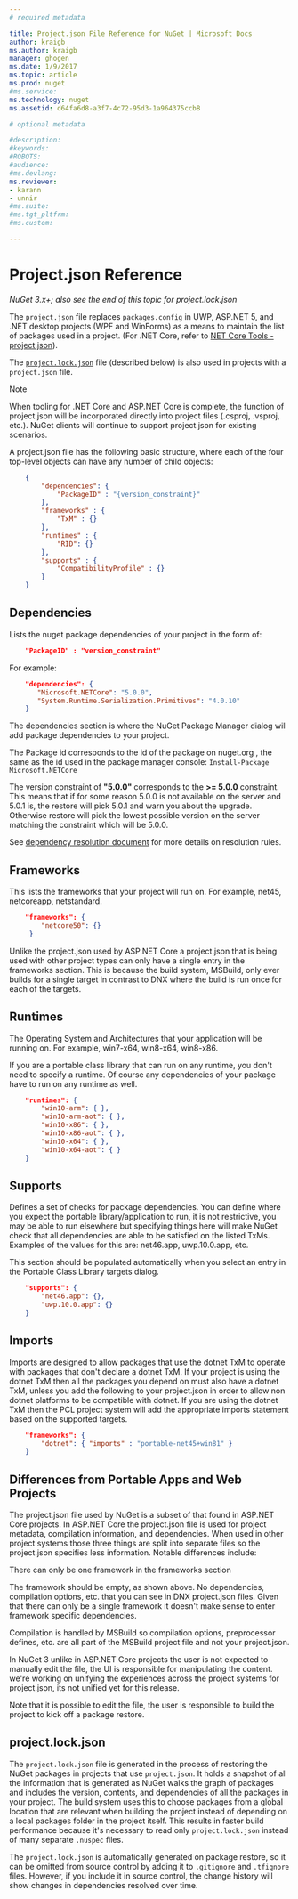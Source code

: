 ```yaml
---
# required metadata

title: Project.json File Reference for NuGet | Microsoft Docs
author: kraigb
ms.author: kraigb
manager: ghogen
ms.date: 1/9/2017
ms.topic: article
ms.prod: nuget
#ms.service:
ms.technology: nuget
ms.assetid: d64fa6d8-a3f7-4c72-95d3-1a964375ccb8

# optional metadata

#description:
#keywords:
#ROBOTS:
#audience:
#ms.devlang:
ms.reviewer:
- karann
- unnir
#ms.suite:
#ms.tgt_pltfrm:
#ms.custom:

---
```


# Project.json Reference

*NuGet 3.x+; also see the end of this topic for project.lock.json*

The `project.json` file replaces `packages.config` in UWP, ASP.NET 5, and .NET desktop projects (WPF and WinForms) as a means to maintain the list of packages used in a project. (For .NET Core, refer to [NET Core Tools - project.json](https://docs.microsoft.com/dotnet/articles/core/tools/project-json)).

The [`project.lock.json`](#projectlockjson) file (described below) is also used in projects with a `project.json` file.

> [!Note]
> When tooling for .NET Core and ASP.NET Core is complete, the function of project.json will be incorporated directly into project files (.csproj, .vsproj, etc.). NuGet clients will continue to support project.json for existing scenarios.

A project.json file has the following basic structure, where each of the four top-level objects can have any number of child objects:

```json
    {
        "dependencies": {
            "PackageID" : "{version_constraint}"
        },
        "frameworks" : {
            "TxM" : {}
        },
        "runtimes" : {
            "RID": {}
        },
        "supports" : {
            "CompatibilityProfile" : {}
        }  
    }
```
 
## Dependencies

Lists the nuget package dependencies of your project in the form of:

```json
    "PackageID" : "version_constraint"
```
  
For example:

```json
    "dependencies": {   
       "Microsoft.NETCore": "5.0.0",
       "System.Runtime.Serialization.Primitives": "4.0.10"   
    }
```

The dependencies section is where the NuGet Package Manager dialog will add package dependencies to your project.

The Package id corresponds to the id of the package on nuget.org , the same as the id used in the package manager console: `Install-Package Microsoft.NETCore`

The version constraint of **"5.0.0"** corresponds to the **>= 5.0.0** constraint. This means that if for some reason 5.0.0 is not available on the server and 5.0.1 is, the restore will pick 5.0.1 and warn you about the upgrade. Otherwise restore will pick the lowest possible version on the server matching the constraint which will be 5.0.0.

See [dependency resolution document](../consume-packages/dependency-resolution.md) for more details on resolution rules.

## Frameworks

This lists the frameworks that your project will run on. For example, net45, netcoreapp, netstandard.

```json
    "frameworks": {
        "netcore50": {}
     }
 ```

Unlike the project.json used by ASP.NET Core a project.json that is being used with other project types can only have a single entry in the frameworks section. This is because the build system, MSBuild, only ever builds for a single target in contrast to DNX where the build is run once for each of the targets.

## Runtimes

The Operating System and Architectures that your application will be running on. For example, win7-x64, win8-x64, win8-x86.

If you are a portable class library that can run on any runtime, you don't need to specify a runtime. Of course any dependencies of your package have to run on any runtime as well.

```json
    "runtimes": {
        "win10-arm": { },
        "win10-arm-aot": { },
        "win10-x86": { },
        "win10-x86-aot": { },
        "win10-x64": { },
        "win10-x64-aot": { }
    }
```


## Supports

Defines a set of checks for package dependencies. You can define where you expect the portable library/application to run, it is not restrictive, you may be able to run elsewhere but specifying things here will make NuGet check that all dependencies are able to be satisfied on the listed TxMs. Examples of the values for this are: net46.app, uwp.10.0.app, etc.

This section should be populated automatically when you select an entry in the Portable Class Library targets dialog.

```json
    "supports": {
        "net46.app": {},
        "uwp.10.0.app": {}
    }
```

## Imports

Imports are designed to allow packages that use the dotnet TxM to operate with packages that don't declare a dotnet TxM. If your project is using the dotnet TxM then all the packages you depend on must also have a dotnet TxM, unless you add the following to your project.json in order to allow non dotnet platforms to be compatible with dotnet. If you are using the dotnet TxM then the PCL project system will add the appropriate imports statement based on the supported targets.

```json
    "frameworks": {
        "dotnet": { "imports" : "portable-net45+win81" }
    }
```


## Differences from Portable Apps and Web Projects

The project.json file used by NuGet is a subset of that found in ASP.NET Core projects. In ASP.NET Core the project.json file is used for project metadata, compilation information, and dependencies. When used in other project systems those three things are split into separate files so the project.json specifies less information. Notable differences include:

There can only be one framework in the frameworks section

The framework should be empty, as shown above. No dependencies, compilation options, etc. that you can see in DNX project.json files. Given that there can only be a single framework it doesn't make sense to enter framework specific dependencies.

Compilation is handled by MSBuild so compilation options, preprocessor defines, etc. are all part of the MSBuild project file and not your project.json.

In NuGet 3 unlike in ASP.NET Core projects the user is not expected to manually edit the file, the UI is responsible for manipulating the content. we're working on unifying the experiences across the project systems for project.json, its not unified yet for this release.

Note that it is possible to edit the file, the user is responsible to build the project to kick off a package restore.


## project.lock.json

The `project.lock.json` file is generated in the process of restoring the NuGet packages in projects that use `project.json`. It holds a snapshot of all the information that is generated as NuGet walks the graph of packages and includes the version, contents, and dependencies of all the packages in your project. The build system uses this to choose packages from a global location that are relevant when building the project instead of depending on a local packages folder in the project itself. This results in faster build performance because it's necessary to read only `project.lock.json` instead of many separate `.nuspec` files.

The `project.lock.json` is automatically generated on package restore, so it can be omitted from source control by adding it to `.gitignore` and `.tfignore` files. However, if you include it in source control, the change history will show changes in dependencies resolved over time.
